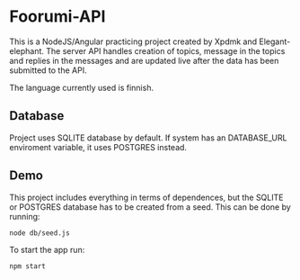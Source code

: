 # Foorumi-API
This is a NodeJS/Angular practicing project created by Xpdmk and Elegant-elephant. The server API handles creation of topics, message in the topics and replies in the messages and are updated live after the data has been submitted to the API.

The language currently used is finnish.

## Database
Project uses SQLITE database by default. If system has an DATABASE_URL enviroment variable, it uses POSTGRES instead.

## Demo
This project includes everything in terms of dependences, but the SQLITE or POSTGRES database has to be created from a seed. This can be done by running: 

```
node db/seed.js
```

To start the app run: 

```
npm start
```
